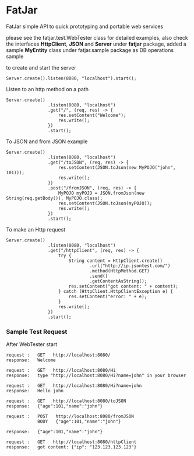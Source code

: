 # FatJar
FatJar simple API to quick prototyping and portable web services

please see the fatjar.test.WebTester class for detailed examples,
also check the interfaces **HttpClient**, **JSON** and **Server** under **fatjar** package,
added a sample **MyEntity** class under fatjar.sample package as DB operations sample

to create and start the server
```
Server.create().listen(8080, "localhost").start();
```

Listen to an http method on a path
```
Server.create()
                .listen(8080, "localhost")
                .get("/", (req, res) -> {
                    res.setContent("Welcome");
                    res.write();
                })
                .start();
```

To JSON and from JSON example
```
Server.create()
                .listen(8080, "localhost")
                .get("/toJSON", (req, res) -> {
                    res.setContent(JSON.toJson(new MyPOJO("john", 101)));
                    res.write();
                })
                .post("/fromJSON", (req, res) -> {
                    MyPOJO myPOJO = JSON.fromJson(new String(req.getBody()), MyPOJO.class);
                    res.setContent(JSON.toJson(myPOJO));
                    res.write();
                })
                .start();
```

To make an Http request
```
Server.create()
                .listen(8080, "localhost")
                .get("/httpClient", (req, res) -> {
                    try {
                        String content = HttpClient.create()
                                .url("http://ip.jsontest.com/")
                                .method(HttpMethod.GET)
                                .send()
                                .getContentAsString();
                        res.setContent("got content: " + content);
                    } catch (HttpClient.HttpClientException e) {
                        res.setContent("error: " + e);
                    }
                    res.write();
                })
                .start();
```



### Sample Test Request

After WebTester start

```
request :   GET   http://localhost:8080/
response:   Welcome
```

```
request :   GET   http://localhost:8080/Hi
response:   type "http://localhost:8080/Hi?name=john" in your browser
```

```
request :   GET   http://localhost:8080/Hi?name=john
response:   Hello john
```

```
request :   GET   http://localhost:8080/toJSON
response:   {"age":101,"name":"john"}
```

```
request :   POST   http://localhost:8080/fromJSON
            BODY   {"age":101,"name":"john"}

response:   {"age":101,"name":"john"}
```

```
request :   GET   http://localhost:8080/httpClient
response:   got content: {"ip": "123.123.123.123"}
```

